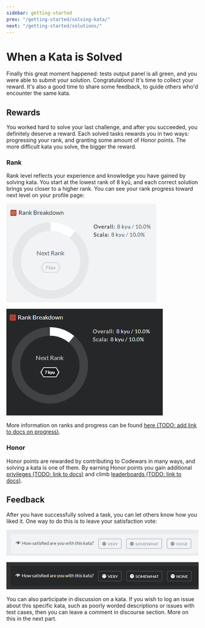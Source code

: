 ```yaml
---
sidebar: getting-started
prev: "/getting-started/solving-kata/"
next: "/getting-started/solutions/"
---
```


# When a Kata is Solved

Finally this great moment happened: tests output panel is all green, and you were able to submit your solution. Congratulations! It's time to collect your reward. It's also a good time to share some feedback, to guide others who'd encounter the same kata.

## Rewards

You worked hard to solve your last challenge, and after you succeeded, you definitely deserve a reward. Each solved tasks rewards you in two ways: progressing your rank, and granting some amount of Honor points. The more difficult kata you solve, the bigger the reward.

### Rank

Rank level reflects your experience and knowledge you have gained by solving kata. You start at the lowest rank of 8 kyū, and each correct solution brings you closer to a higher rank. You can see your rank progress toward next level on your profile page:

<div class="block dark:hidden">

![rank progress](./img/solving_01_rank-progress_light.png)

</div>
<div class="hidden dark:block">

![rank progress](./img/solving_01_rank-progress_dark.png)

</div>

More information on ranks and progress can be found [here (TODO: add link to docs on progress)]().

### Honor

Honor points are rewarded by contributing to Codewars in many ways, and solving a kata is one of them. By earning Honor points you gain additional [privileges (TODO: link to docs)]() and climb [leaderboards (TODO: link to docs)]().

## Feedback

After you have successfully solved a task, you can let others know how you liked it. One way to do this is to leave your satisfaction vote:

<div class="block dark:hidden">

![satisfaction vote](./img/solving_02_vote_light.png)

</div>
<div class="hidden dark:block">

![satisfaction vote](./img/solving_02_vote_dark.png)

</div>

You can also participate in discussion on a kata. If you wish to log an issue about this specific kata, such as poorly worded descriptions or issues with test cases, then you can leave a comment in discourse section. More on this in the next part.
